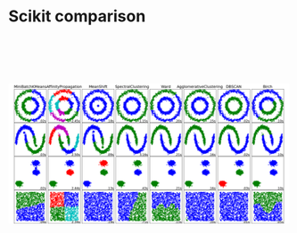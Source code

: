 # Scikit comparison

<p align="center">
  <br />
  <br />
  <br />
  <br />
  <br />
  <img src="https://github.com/Justmileris/math/blob/main/scikit_comparison/imgs/scikit_comparison_1_scikit_algs_comparison.png">
  <br />
  <br />
  <br />
  <br />
  <br />
</p>
